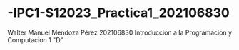 # -IPC1-S12023_Practica1_202106830

Walter Manuel Mendoza Pérez
202106830
Introduccion a la Programacion y Computacion 1  "D"
